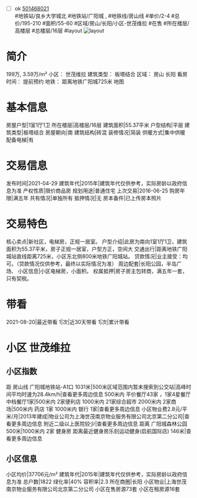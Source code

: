 - [ ] ok [501468021](https://bj.5i5j.com/ershoufang/501468021.html)  
 #地铁站/良乡大学城北 #地铁站/广阳城 ,  #地铁线/房山线
#单价/2-4 #总价/195-210 #面积/55-60   #区域/房山/长阳/小区-世茂维拉 #在售 #所在楼层/高楼层 #总楼层/16层 #layout 
![layout](http://image2a.5i5j.com/scm/HOUSE_CUSTOMER/d002d0eb6e2d41bd9971b0fb1698ef22.jpg_P5.jpg) 
# 简介 
 199万,  3.59万/m² 
小区： 世茂维拉
建筑类型： 板塔结合
区域： 房山 长阳
看房时间： 提前预约
地铁： 距离地铁广阳城725米 地图
# 基本信息 
 房屋户型|1室1厅1卫
所在楼层|高楼层/16层
建筑面积|55.37平米
户型结构|平层
建筑类型|板塔结合
房屋朝向|南
建筑结构|砖混
装修情况|简装
供暖方式|集中供暖
配备电梯|有
# 交易信息 
 发布时间|2021-04-29
建筑年代|2015年|建筑年代仅供参考，实际房龄以政府信息为准
产权性质|限价商品房
规划用途|普通住宅
上次交易|2016-06-25
购房年限|满五年
共有情况|单独所有
抵押情况|无
房本备件|已上传房本照片
# 交易特色 
 核心卖点|新社区，电梯房，正规一居室。
户型介绍|此房为南向1室1厅1卫，建筑面积为55.37平米，房子正规一居室，户型方正，空间大
交通出行|距离地铁广阳城站直线距离725米，小区东北侧800米地铁广阳城站。
贷款情况|业主接受：均可。（贷款情况仅供参考，最终以实际情况为准）
周边配套|长阳公园，半岛广场、
小区信息|小区电梯房，小面积。
权属抵押|房子房主包转商，满五年一套，只有契税。
# 带看 
 2021-08-20|最近带看	 1|次|近30天带看	 1|次|累计带看
# 小区 世茂维拉
## 小区指数 
 距 房山线 广阳城地铁站-A1口 1031米|500米区域范围内暂未搜索到公交站|高峰时间平均时速为28.4km/h|查看更多周边信息
500米内 平价餐厅43家 ，1家4星餐厅
中档餐厅1家|500米内 2家便利店
1000米内 21家综合超市
2000米内 2家商场|500米内 药店 1家
1000米内 银行 1家|查看更多周边信息
小区物业费2.8元/平米/月|2013年建成|物业公司为上海世茂南京物业服务有限公司北京第二分公司|查看更多周边信息
附近二级以上医院较少|查看更多周边信息
距离 广阳城森林公园 500米|1000米内 2家 健身房
距离最近健身房乐刻运动健身(启航国际店) 146米|查看更多周边信息
## 小区信息 
 小区均价|37706元/m²
建筑年代|2015年|建筑年代仅供参考，实际房龄以政府信息为准
总户数|1822
绿化率|40%
容积率|2.3
所在商圈|长阳
小区物业|上海世茂南京物业服务有限公司北京第二分公司
小区在售房源73套
小区在租房源16套
